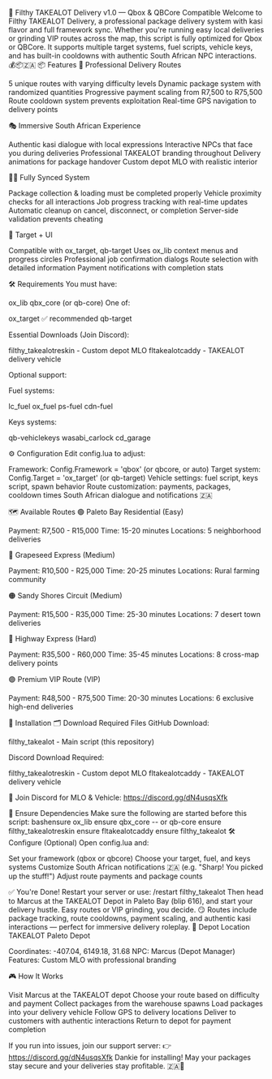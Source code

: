 🚚 Filthy TAKEALOT Delivery v1.0 — Qbox & QBCore Compatible
Welcome to Filthy TAKEALOT Delivery, a professional package delivery system with kasi flavor and full framework sync. Whether you're running easy local deliveries or grinding VIP routes across the map, this script is fully optimized for Qbox or QBCore. It supports multiple target systems, fuel scripts, vehicle keys, and has built-in cooldowns with authentic South African NPC interactions. 💰📦🇿🇦
📦 Features
🚛 Professional Delivery Routes

5 unique routes with varying difficulty levels
Dynamic package system with randomized quantities
Progressive payment scaling from R7,500 to R75,500
Route cooldown system prevents exploitation
Real-time GPS navigation to delivery points

🎭 Immersive South African Experience

Authentic kasi dialogue with local expressions
Interactive NPCs that face you during deliveries
Professional TAKEALOT branding throughout
Delivery animations for package handover
Custom depot MLO with realistic interior

👨‍🔧 Fully Synced System

Package collection & loading must be completed properly
Vehicle proximity checks for all interactions
Job progress tracking with real-time updates
Automatic cleanup on cancel, disconnect, or completion
Server-side validation prevents cheating

🎯 Target + UI

Compatible with ox_target, qb-target
Uses ox_lib context menus and progress circles
Professional job confirmation dialogs
Route selection with detailed information
Payment notifications with completion stats

🛠️ Requirements
You must have:

ox_lib
qbx_core (or qb-core)
One of:

ox_target ✅ recommended
qb-target



Essential Downloads (Join Discord):

filthy_takealotreskin - Custom depot MLO
fltakealotcaddy - TAKEALOT delivery vehicle

Optional support:

Fuel systems:

lc_fuel
ox_fuel
ps-fuel
cdn-fuel


Keys systems:

qb-vehiclekeys
wasabi_carlock
cd_garage



⚙️ Configuration
Edit config.lua to adjust:

Framework: Config.Framework = 'qbox' (or qbcore, or auto)
Target system: Config.Target = 'ox_target' (or qb-target)
Vehicle settings: fuel script, keys script, spawn behavior
Route customization: payments, packages, cooldown times
South African dialogue and notifications 🇿🇦

🗺️ Available Routes
🟢 Paleto Bay Residential (Easy)

Payment: R7,500 - R15,000
Time: 15-20 minutes
Locations: 5 neighborhood deliveries

🔵 Grapeseed Express (Medium)

Payment: R10,500 - R25,000
Time: 20-25 minutes
Locations: Rural farming community

🟠 Sandy Shores Circuit (Medium)

Payment: R15,500 - R35,000
Time: 25-30 minutes
Locations: 7 desert town deliveries

🔴 Highway Express (Hard)

Payment: R35,500 - R60,000
Time: 35-45 minutes
Locations: 8 cross-map delivery points

🟣 Premium VIP Route (VIP)

Payment: R48,500 - R75,500
Time: 20-30 minutes
Locations: 6 exclusive high-end deliveries

🔧 Installation
🗂️ Download Required Files
GitHub Download:

filthy_takealot - Main script (this repository)

Discord Download Required:

filthy_takealotreskin - Custom depot MLO
fltakealotcaddy - TAKEALOT delivery vehicle


📢 Join Discord for MLO & Vehicle: https://discord.gg/dN4usqsXfk

📜 Ensure Dependencies
Make sure the following are started before this script:
bashensure ox_lib
ensure qbx_core -- or qb-core
ensure filthy_takealotreskin
ensure fltakealotcaddy
ensure filthy_takealot
🛠️ Configure (Optional)
Open config.lua and:

Set your framework (qbox or qbcore)
Choose your target, fuel, and keys systems
Customize South African notifications 🇿🇦 (e.g. "Sharp! You picked up the stuff!")
Adjust route payments and package counts

✅ You're Done!
Restart your server or use:
/restart filthy_takealot
Then head to Marcus at the TAKEALOT Depot in Paleto Bay (blip 616), and start your delivery hustle. Easy routes or VIP grinding, you decide. 😏
Routes include package tracking, route cooldowns, payment scaling, and authentic kasi interactions — perfect for immersive delivery roleplay.
📍 Depot Location
TAKEALOT Paleto Depot

Coordinates: -407.04, 6149.18, 31.68
NPC: Marcus (Depot Manager)
Features: Custom MLO with professional branding

🎮 How It Works

Visit Marcus at the TAKEALOT depot
Choose your route based on difficulty and payment
Collect packages from the warehouse spawns
Load packages into your delivery vehicle
Follow GPS to delivery locations
Deliver to customers with authentic interactions
Return to depot for payment completion

If you run into issues, join our support server: 👉 https://discord.gg/dN4usqsXfk
Dankie for installing! May your packages stay secure and your deliveries stay profitable. 🇿🇦🚚
